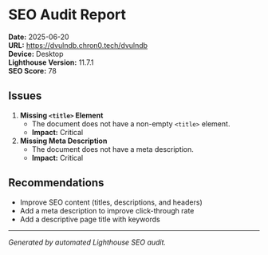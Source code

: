 # SEO Audit Report

**Date:** 2025-06-20  
**URL:** https://dvulndb.chron0.tech/dvulndb  
**Device:** Desktop  
**Lighthouse Version:** 11.7.1  
**SEO Score:** 78

## Issues
1. **Missing `<title>` Element**
   - The document does not have a non-empty `<title>` element.
   - **Impact:** Critical
2. **Missing Meta Description**
   - The document does not have a meta description.
   - **Impact:** Critical

## Recommendations
- Improve SEO content (titles, descriptions, and headers)
- Add a meta description to improve click-through rate
- Add a descriptive page title with keywords

---

*Generated by automated Lighthouse SEO audit.* 